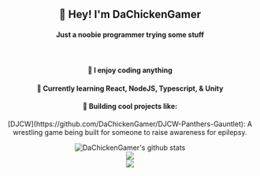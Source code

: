 <h2 align="center">👋 Hey! I'm DaChickenGamer</h2>
<h4 align="center">Just a noobie programmer trying some stuff</h4><br/>

<div align="center">
  <h4>📍 I enjoy coding anything </h4>
  <h4>📖 Currently learning React, NodeJS, Typescript, & Unity </h4>

  <h4>🚀 Building cool projects like: </h4>
  [DJCW](https://github.com/DaChickenGamer/DJCW-Panthers-Gauntlet): A wrestling game being built for someone to raise awareness for epilepsy. <br>
  
  ![DaChickenGamer's github stats](https://github-readme-stats.vercel.app/api?username=dachickengamer&theme=dark)<br>
  ![](https://github-readme-streak-stats.herokuapp.com/?user=dachickengamer&theme=dark&hide_border=false)<br>
  ![](https://github-readme-stats.vercel.app/api/top-langs/?username=dachickengamer&theme=dark&hide_border=false&include_all_commits=false&count_private=true&layout=compact)
</div>
